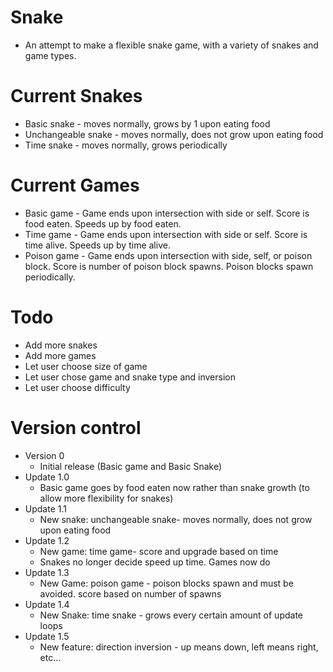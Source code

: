 # Snake
* An attempt to make a flexible snake game, with a variety of snakes and game types.

Current Snakes
===
* Basic snake - moves normally, grows by 1 upon eating food
* Unchangeable snake - moves normally, does not grow upon eating food
* Time snake - moves normally, grows periodically

Current Games
===
* Basic game - Game ends upon intersection with side or self. Score is food eaten. Speeds up by food eaten.
* Time game - Game ends upon intersection with side or self. Score is time alive. Speeds up by time alive.
* Poison game - Game ends upon intersection with side, self, or poison block. Score is number of poison block spawns. Poison blocks spawn periodically.


Todo
===
* Add more snakes
* Add more games
* Let user choose size of game
* Let user chose game and snake type and inversion
* Let user choose difficulty

Version control
===
* Version 0
	* Initial release (Basic game and Basic Snake)
* Update 1.0
	* Basic game goes by food eaten now rather than snake growth (to allow more flexibility for snakes)
* Update 1.1
	* New snake: unchangeable snake- moves normally, does not grow upon eating food
* Update 1.2
	* New game: time game- score and upgrade based on time
	* Snakes no longer decide speed up time. Games now do
* Update 1.3
	* New Game: poison game - poison blocks spawn and must be avoided. score based on number of spawns
* Update 1.4
	* New Snake: time snake - grows every certain amount of update loops
* Update 1.5
	* New feature: direction inversion - up means down, left means right, etc...



